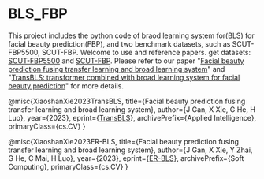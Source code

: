 # BLS_FBP
This project includes the python code of braod learning system for(BLS) for facial beauty prediction(FBP), and two benchmark datasets, such as SCUT-FBP5500, SCUT-FBP. Welcome to use and reference papers.
 get datasets: [SCUT-FBP5500](https://github.com/HCIILAB/SCUT-FBP5500-Database-Release) and [SCUT-FBP](http://www.hcii-lab.net/data/SCUT-FBP/).
 Please refer to our paper "[Facial beauty prediction fusing transfer learning and broad learning system](https://doi.org/10.1007/s00500-022-07563-1)" and "[TransBLS: transformer combined with broad learning system for facial beauty prediction](https://doi.org/10.1007/s10489-023-04931-8)" for more details.

 @misc{XiaoshanXie2023TransBLS,
    title={Facial beauty prediction fusing transfer learning and broad learning system}, 
    author={J Gan, X Xie, G He, H Luo},
    year={2023},
    eprint={[TransBLS](https://doi.org/10.1007/s10489-023-04931-8)},
    archivePrefix={Applied Intelligence},
    primaryClass={cs.CV}
    }

 @misc{XiaoshanXie2023ER-BLS,
    title={Facial beauty prediction fusing transfer learning and broad learning system}, 
    author={J Gan, X Xie, Y Zhai, G He, C Mai, H Luo},
    year={2023},
    eprint={[ER-BLS](https://doi.org/10.1007/s00500-022-07563-1)},
    archivePrefix={Soft Computing},
    primaryClass={cs.CV}
    }
